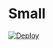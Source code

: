 # Small

[![Deploy](https://www.herokucdn.com/deploy/button.png)](https://dashboard.heroku.com/new?template=https://github.com/COioen/Small)
